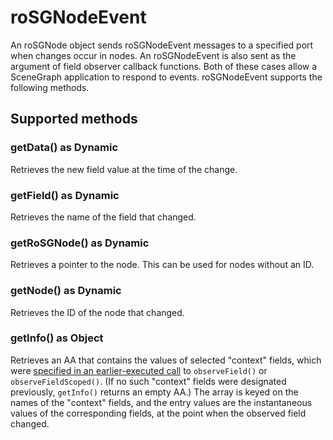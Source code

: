 roSGNodeEvent
=============

An roSGNode object sends roSGNodeEvent messages to a specified port when changes occur in nodes. An roSGNodeEvent is also sent as the argument of field observer callback functions. Both of these cases allow a SceneGraph application to respond to events. roSGNodeEvent supports the following methods.

Supported methods
-----------------

### getData() as Dynamic

Retrieves the new field value at the time of the change.

### getField() as Dynamic

Retrieves the name of the field that changed.

### getRoSGNode() as Dynamic

Retrieves a pointer to the node. This can be used for nodes without an ID.

### getNode() as Dynamic

Retrieves the ID of the node that changed.

### getInfo() as Object

Retrieves an AA that contains the values of selected "context" fields, which were [specified in an earlier-executed call](/docs/references/brightscript/interfaces/ifsgnodefield.md#event-field-aggregation) to `observeField()` or `observeFieldScoped()`. (If no such "context" fields were designated previously, `getInfo()` returns an empty AA.) The array is keyed on the names of the "context" fields, and the entry values are the instantaneous values of the corresponding fields, at the point when the observed field changed.